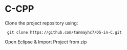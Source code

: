 # C-CPP
Clone the project repository using:

``` 
 git clone https://github.com/tanmayhc7/DS-in-C.git
```
Open Eclipse & Import Project from zip
